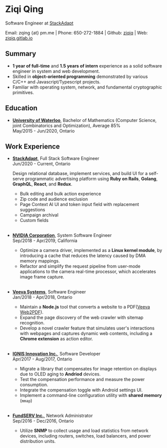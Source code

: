 # Ziqi Qing

Software Engineer at [StackAdapt](https://stackadapt.com/careers)

Email: zqing {at} pm.me | Phone: 650-272-1884 | Github: [ziqiq](https://github.com/ziqiq) | Web: [ziqiq.gitlab.io](https://ziqiq.gitlab.io/)

## Summary

- **1 year of full-time** and **1.5 years of intern** experience as a solid software engineer in system and web development.
- Skilled in **object-oriented programming** demonstrated by various C/C++ and Javascript/Typescript projects.
- Familiar with operating system, network, and fundamental cryptographic primitives.

## Education

- [**University of Waterloo**](https://uwaterloo.ca/), Bachelor of Mathematics (Computer Science, joint Combinatorics and Optimization), Average 85%<br/>
  May/2015 - Jun/2020, Ontario

## Work Experience

- [**StackAdapt**](https://stackadapt.com/), Full Stack Software Engineer<br/>
  Jun/2020 - Current, Ontario

  Design relational database, implement services, and build UI for a self-serve programmatic advertising platform using **Ruby on Rails**, **Golang**, **GraphQL**, **React**, and **Redux**.

  - Bulk editing and bulk action experience
  - Zip code and audience exclusion
  - Page Context AI UI and token input field with replacement suggestions
  - Campaign archival
  - Custom fields

  <br/>

- [**NVIDIA Corporation**](https://nvidia.com/), System Software Engineer<br/>
  Sep/2018 - Apr/2019, California

  - Optimize a camera driver, implemented as a **Linux kernel module**, by introducing a cache that reduces the latency caused by DMA memory mappings.
  - Refactor and simplify the request pipeline from user-mode applications to the camera real-time processor, which accelerates image frame capture.

  <br/>

- [**Veeva Systems**](https://veeva.com/), Software Engineer<br/>
  Jan/2018 - Apr/2018, Ontario

  - Maintain a **Node.js** tool that converts a website to a PDF([Veeva Web2PDF](https://veevaweb2pdf.com/)).
  - Expand the page discovery of the web crawler with sitemap recognition.
  - Develop a novel crawler feature that simulates user's interactions with webpages and captures dynamic web contents, including a **Chrome extension** as action editor.

  <br/>

- [**IGNIS Innovation Inc.**](https://ignisinnovation.com/), Software Developer<br/>
  Apr/2017 - Aug/2017, Ontario

  - Migrate a library that compensates for image retention on displays due to OLED aging to **Andriod** devices.
  - Test the compensation performance and measure the power consumption.
  - Integrate the compensation toggle with Android settings UI.
  - Implement a command-line configuration utility with **shared memory** (`mmap`)

  <br/>

- [**FundSERV Inc.**](https://www.fundserv.com/), Network Administrator<br/>
  Sep/2016 - Dec/2016, Ontario

  - Utilize **SNMP** to collect usage and load statistics from network devices, including routers, switches, load balancers, and power distribution units.
